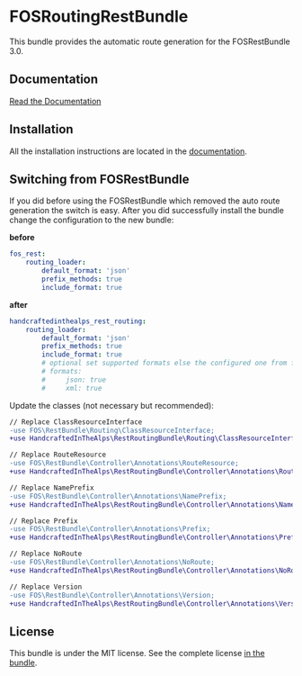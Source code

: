 # FOSRoutingRestBundle

This bundle provides the automatic route generation for the FOSRestBundle 3.0.

## Documentation

[Read the Documentation](Resources/doc)

## Installation

All the installation instructions are located in the [documentation](Resources/doc/1-setting_up_the_bundle.rst).

## Switching from FOSRestBundle

If you did before using the FOSRestBundle which removed the auto route generation the switch is easy.
After you did successfully install the bundle change the configuration to the new bundle:

**before**

```yaml
fos_rest:
    routing_loader:
        default_format: 'json'
        prefix_methods: true
        include_format: true
```

**after**

```yaml
handcraftedinthealps_rest_routing:
    routing_loader:
        default_format: 'json'
        prefix_methods: true
        include_format: true
        # optional set supported formats else the configured one from fos_rest are used if installed:
        # formats:
        #     json: true
        #     xml: true
```

Update the classes (not necessary but recommended):

```diff
// Replace ClassResourceInterface
-use FOS\RestBundle\Routing\ClassResourceInterface;
+use HandcraftedInTheAlps\RestRoutingBundle\Routing\ClassResourceInterface;

// Replace RouteResource
-use FOS\RestBundle\Controller\Annotations\RouteResource;
+use HandcraftedInTheAlps\RestRoutingBundle\Controller\Annotations\RouteResource;

// Replace NamePrefix
-use FOS\RestBundle\Controller\Annotations\NamePrefix;
+use HandcraftedInTheAlps\RestRoutingBundle\Controller\Annotations\NamePrefix;

// Replace Prefix
-use FOS\RestBundle\Controller\Annotations\Prefix;
+use HandcraftedInTheAlps\RestRoutingBundle\Controller\Annotations\Prefix;

// Replace NoRoute
-use FOS\RestBundle\Controller\Annotations\NoRoute;
+use HandcraftedInTheAlps\RestRoutingBundle\Controller\Annotations\NoRoute;

// Replace Version
-use FOS\RestBundle\Controller\Annotations\Version;
+use HandcraftedInTheAlps\RestRoutingBundle\Controller\Annotations\Version;
```

License
-------

This bundle is under the MIT license. See the complete license [in the bundle](LICENSE).
